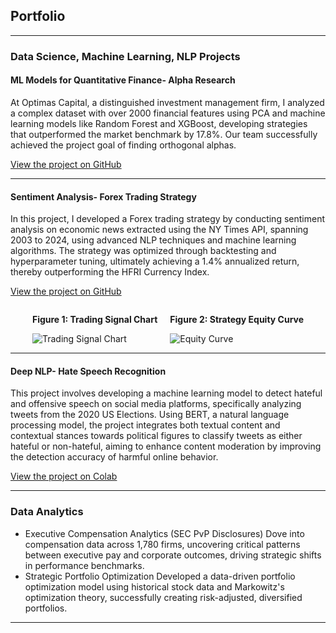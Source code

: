 ## Portfolio

---

### Data Science, Machine Learning, NLP Projects 

#### ML Models for Quantitative Finance- Alpha Research

At Optimas Capital, a distinguished investment management firm, I analyzed a complex dataset with over 2000 financial features using PCA and machine learning models like Random Forest and XGBoost, developing strategies that outperformed the market benchmark by 17.8%. Our team successfully achieved the project goal of finding orthogonal alphas.

[View the project on GitHub](https://github.com/athk13/Quantitative-Finance-ML-Model)

---
#### Sentiment Analysis- Forex Trading Strategy

In this project, I developed a Forex trading strategy by conducting sentiment analysis on economic news extracted using the NY Times API, spanning 2003 to 2024, using advanced NLP techniques and machine learning algorithms. The strategy was optimized through backtesting and hyperparameter tuning, ultimately achieving a 1.4% annualized return, thereby outperforming the HFRI Currency Index. 

[View the project on GitHub](https://github.com/athk13/FX-Sentiment-Analysis-Trading-Strategy)

<div style="display: flex; justify-content: center; align-items: center;">
  <div style="margin-right: 20px;">
    <p><strong>Figure 1: Trading Signal Chart</strong></p>
    <img src="images-Screenshot 2024-04-16 122044.png" alt="Trading Signal Chart" style="max-width: 300px; height: auto;">
  </div>
  <div>
    <p><strong>Figure 2: Strategy Equity Curve</strong></p>
    <img src="images-Screenshot 2024-04-16 122058.png" alt="Equity Curve" style="max-width: 300px; height: auto;">
  </div>
</div>





---

#### Deep NLP- Hate Speech Recognition

This project involves developing a machine learning model to detect hateful and offensive speech on social media platforms, specifically analyzing tweets from the 2020 US Elections. Using BERT, a natural language processing model, the project integrates both textual content and contextual stances towards political figures to classify tweets as either hateful or non-hateful, aiming to enhance content moderation by improving the detection accuracy of harmful online behavior.

[View the project on Colab](https://colab.research.google.com/drive/1rRiavPZYeSQPbQE0IoRFXuawqtjPFXta?usp=sharing)

---

### Data Analytics

- Executive Compensation Analytics (SEC PvP Disclosures)
  Dove into compensation data across 1,780 firms, uncovering critical patterns between executive pay and corporate 
  outcomes, driving strategic shifts in performance benchmarks.
- Strategic Portfolio Optimization
  Developed a data-driven portfolio optimization model using historical stock data and Markowitz's optimization theory, 
  successfully creating risk-adjusted, diversified portfolios.
---





